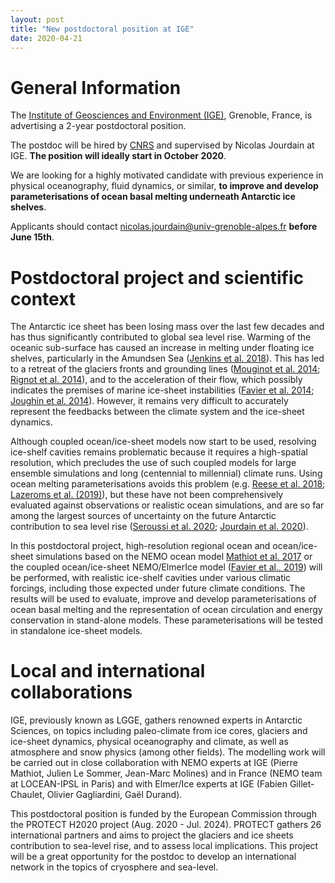 ```yaml
---
layout: post
title: "New postdoctoral position at IGE"
date: 2020-04-21
---
```


# General Information

The [Institute of Geosciences and Environment (IGE)](http://www.ige-grenoble.fr/?lang=en), Grenoble, France, is advertising a 2-year postdoctoral position.

The postdoc will be hired by [CNRS](http://www.cnrs.fr/en) and supervised by Nicolas Jourdain at IGE. **The position will ideally start in October 2020**.

We are looking for a highly motivated candidate with previous experience in physical oceanography, fluid dynamics, or similar, **to improve and develop parameterisations of ocean basal melting underneath Antarctic ice shelves**.

Applicants should contact <nicolas.jourdain@univ-grenoble-alpes.fr> **before June 15th**.

# Postdoctoral project and scientific context

The Antarctic ice sheet has been losing mass over the last few decades and has thus significantly contributed to global sea level rise. Warming of the oceanic sub-surface has caused an increase in melting under floating ice shelves, particularly in the Amundsen Sea ([Jenkins et al. 2018](https://www.nature.com/articles/s41561-018-0207-4)). This has led to a retreat of the glaciers fronts and grounding lines ([Mouginot et al. 2014](https://agupubs.onlinelibrary.wiley.com/doi/abs/10.1002/2013GL059069); [Rignot et al. 2014](https://agupubs.onlinelibrary.wiley.com/doi/abs/10.1002/2014gl060140)), and to the acceleration of their flow, which possibly indicates the premises of marine ice-sheet instabilities ([Favier et al. 2014](https://www.nature.com/articles/nclimate2094); [Joughin et al. 2014](https://science.sciencemag.org/content/344/6185/735)). However, it remains very difficult to accurately represent the feedbacks between the climate system and the ice-sheet dynamics.

Although coupled ocean/ice-sheet models now start to be used, resolving ice-shelf cavities remains problematic because it requires a high-spatial resolution, which precludes the use of such coupled models for large ensemble simulations and long (centennial to millennial) climate runs. Using ocean melting parameterisations avoids this problem (e.g. [Reese et al. 2018](https://doi.org/10.5194/tc-12-1969-2018); [Lazeroms et al. (2019)](https://doi.org/10.1175/JPO-D-18-0131.1)), but these have not been comprehensively evaluated against observations or realistic ocean simulations, and are so far among the largest sources of uncertainty on the future Antarctic contribution to sea level rise ([Seroussi et al. 2020](https://doi.org/10.5194/tc-2019-324); [Jourdain et al. 2020](https://doi.org/10.5194/tc-2019-277)). 

In this postdoctoral project, high-resolution regional ocean and ocean/ice-sheet simulations based on the NEMO ocean model [Mathiot et al. 2017](https://www.geosci-model-dev.net/10/2849/2017/) or the coupled ocean/ice-sheet NEMO/ElmerIce model ([Favier et al., 2019](https://www.geosci-model-dev.net/12/2255/2019/)) will be performed, with realistic ice-shelf cavities under various climatic forcings, including those expected under future climate conditions. The results will be used to evaluate, improve and develop parameterisations of ocean basal melting and the representation of ocean circulation and energy conservation in stand-alone models. These parameterisations will be tested in standalone ice-sheet models.

# Local and international collaborations

IGE, previously known as LGGE, gathers renowned experts in Antarctic Sciences, on topics including paleo-climate from ice cores, glaciers and ice-sheet dynamics, physical oceanography and climate, as well as atmosphere and snow physics (among other fields). The modelling work will be carried out in close collaboration with NEMO experts at IGE (Pierre Mathiot, Julien Le Sommer, Jean-Marc Molines) and in France (NEMO team at LOCEAN-IPSL in Paris) and with Elmer/Ice experts at IGE (Fabien Gillet-Chaulet, Olivier Gagliardini, Gaël Durand).

This postdoctoral position is funded by the European Commission through the PROTECT H2020 project (Aug. 2020 - Jul. 2024). PROTECT gathers 26 international partners and aims to project the glaciers and ice sheets contribution to sea-level rise, and to assess local implications. This project will be a great opportunity for the postdoc to develop an international network in the topics of cryosphere and sea-level. 

